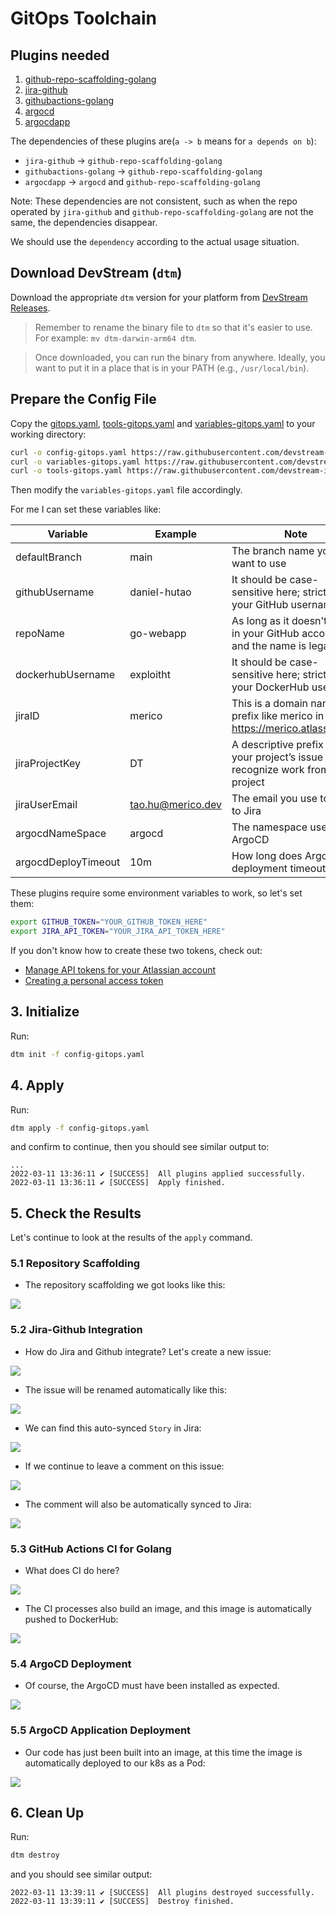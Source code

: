 # GitOps Toolchain

## Plugins needed

1. [github-repo-scaffolding-golang](/docs/plugins/github-repo-scaffolding-golang)
2. [jira-github](/docs/plugins/jira-github-integ)
3. [githubactions-golang](/docs/plugins/githubactions-golang)
4. [argocd](/docs/plugins/argocd)
5. [argocdapp](/docs/plugins/argocdapp)

The dependencies of these plugins are(`a -> b` means for `a depends on b`):

- `jira-github` -> `github-repo-scaffolding-golang`
- `githubactions-golang` -> `github-repo-scaffolding-golang`
- `argocdapp` -> `argocd` and `github-repo-scaffolding-golang`

Note: These dependencies are not consistent, such as when the repo operated by `jira-github` and `github-repo-scaffolding-golang` are not the same, the dependencies disappear.

We should use the `dependency` according to the actual usage situation.

## Download DevStream (`dtm`)

Download the appropriate `dtm` version for your platform from [DevStream Releases](https://github.com/devstream-io/devstream/releases).

> Remember to rename the binary file to `dtm` so that it's easier to use. For example: `mv dtm-darwin-arm64 dtm`.

> Once downloaded, you can run the binary from anywhere. Ideally, you want to put it in a place that is in your PATH (e.g., `/usr/local/bin`).

## Prepare the Config File

Copy the [gitops.yaml](../../../examples/gitops.yaml), [tools-gitops.yaml](../../../examples/tools-gitops.yaml) and [variables-gitops.yaml](../../../examples/variables-gitops.yaml) to your working directory:

```bash
curl -o config-gitops.yaml https://raw.githubusercontent.com/devstream-io/devstream/main/examples/gitops.yaml
curl -o variables-gitops.yaml https://raw.githubusercontent.com/devstream-io/devstream/main/examples/variables-gitops.yaml
curl -o tools-gitops.yaml https://raw.githubusercontent.com/devstream-io/devstream/main/examples/tools-gitops.yaml
```

Then modify the `variables-gitops.yaml` file accordingly.

For me I can set these variables like:

| Variable                       | Example           | Note                                                         |
| ------------------------------ | ----------------- | ------------------------------------------------------------ |
| defaultBranch                  | main              | The branch name you want to use |
| githubUsername                 | daniel-hutao      | It should be case-sensitive here; strictly use your GitHub username |
| repoName                       | go-webapp         | As long as it doesn't exist in your GitHub account and the name is legal |
| dockerhubUsername              | exploitht         | It should be case-sensitive here; strictly use your DockerHub username |
| jiraID                         | merico            | This is a domain name prefix like merico in https://merico.atlassian.net |
| jiraProjectKey                 | DT                | A descriptive prefix for your project’s issue keys to recognize work from this project |
| jiraUserEmail                  | tao.hu@merico.dev | The email you use to log in to Jira |
| argocdNameSpace                | argocd            | The namespace used by ArgoCD |
| argocdDeployTimeout            | 10m               | How long does ArgoCD deployment timeout |


These plugins require some environment variables to work, so let's set them:

```bash
export GITHUB_TOKEN="YOUR_GITHUB_TOKEN_HERE"
export JIRA_API_TOKEN="YOUR_JIRA_API_TOKEN_HERE"
```

If you don't know how to create these two tokens, check out:

- [Manage API tokens for your Atlassian account](https://support.atlassian.com/atlassian-account/docs/manage-api-tokens-for-your-atlassian-account/)
- [Creating a personal access token](https://docs.github.com/en/authentication/keeping-your-account-and-data-secure/creating-a-personal-access-token)

## 3. Initialize

Run:

```bash
dtm init -f config-gitops.yaml
```

## 4. Apply

Run:

```bash
dtm apply -f config-gitops.yaml
```

and confirm to continue, then you should see similar output to:

```
...
2022-03-11 13:36:11 ✔ [SUCCESS]  All plugins applied successfully.
2022-03-11 13:36:11 ✔ [SUCCESS]  Apply finished.
```

## 5. Check the Results

Let's continue to look at the results of the `apply` command.

### 5.1 Repository Scaffolding

- The repository scaffolding we got looks like this:

![](a.png)

### 5.2 Jira-Github Integration

- How do Jira and Github integrate? Let's create a new issue:

![](b.png)

- The issue will be renamed automatically like this:

![](c.png)

- We can find this auto-synced `Story` in Jira:

![](d.png)

- If we continue to leave a comment on this issue:

![](d1.png)

- The comment will also be automatically synced to Jira:

![](e.png)

### 5.3 GitHub Actions CI for Golang

- What does CI do here?

![](f.png)

- The CI processes also build an image, and this image is automatically pushed to DockerHub:

![](g.png)

### 5.4 ArgoCD Deployment

- Of course, the ArgoCD must have been installed as expected.

![](h.png)

### 5.5 ArgoCD Application Deployment

- Our code has just been built into an image, at this time the image is automatically deployed to our k8s as a Pod:

![](i.png)

## 6. Clean Up

Run:

```bash
dtm destroy
```

and you should see similar output:

```
2022-03-11 13:39:11 ✔ [SUCCESS]  All plugins destroyed successfully.
2022-03-11 13:39:11 ✔ [SUCCESS]  Destroy finished.
```

